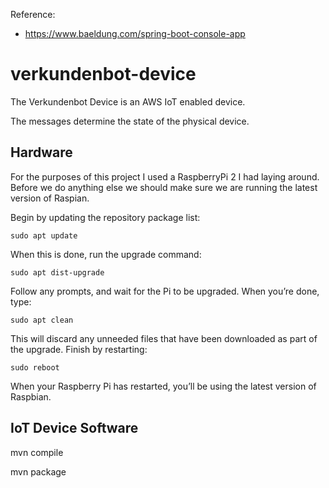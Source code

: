 Reference:
* https://www.baeldung.com/spring-boot-console-app






# verkundenbot-device

The Verkundenbot Device is an AWS IoT enabled device.
  
The messages determine the state of the physical device.

## Hardware
For the purposes of this project I used a RaspberryPi 2 I had laying around.
Before we do anything else we should make sure we are running the latest
version of Raspian.

Begin by updating the repository package list:
```buildoutcfg
sudo apt update
```

When this is done, run the upgrade command:
```buildoutcfg
sudo apt dist-upgrade
```

Follow any prompts, and wait for the Pi to be upgraded. When you’re done, type:
```buildoutcfg
sudo apt clean
```

This will discard any unneeded files that have been downloaded as part of the upgrade. 
Finish by restarting:
```buildoutcfg
sudo reboot
```

When your Raspberry Pi has restarted, you’ll be using the latest version of Raspbian.


## IoT Device Software


mvn compile

mvn package 